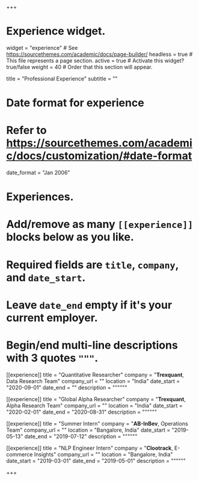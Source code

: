 +++
# Experience widget.
widget = "experience"  # See https://sourcethemes.com/academic/docs/page-builder/
headless = true  # This file represents a page section.
active = true  # Activate this widget? true/false
weight = 40  # Order that this section will appear.

title = "Professional Experience"
subtitle = ""

# Date format for experience
#   Refer to https://sourcethemes.com/academic/docs/customization/#date-format
date_format = "Jan 2006"

# Experiences.
#   Add/remove as many `[[experience]]` blocks below as you like.
#   Required fields are `title`, `company`, and `date_start`.
#   Leave `date_end` empty if it's your current employer.
#   Begin/end multi-line descriptions with 3 quotes `"""`.
[[experience]]
  title = "Quantitative Researcher"
  company = "**Trexquant**, Data Research Team"
  company_url = ""
  location = "India"
  date_start = "2020-09-01"
  date_end = ""
  description = """"""

  [[experience]]
  title = "Global Alpha Researcher"
  company = "**Trexquant**, Alpha Research Team"
  company_url = ""
  location = "India"
  date_start = "2020-02-01"
  date_end = "2020-08-31"
  description = """"""

[[experience]]
  title = "Summer Intern"
  company = "**AB-InBev**, Operations Team"
  company_url = ""
  location = "Bangalore, India"
  date_start = "2019-05-13"
  date_end = "2019-07-12"
  description = """"""

[[experience]]
  title = "NLP Engineer Intern"
  company = "**Clootrack**, E-commerce Insights"
  company_url = ""
  location = "Bangalore, India"
  date_start = "2019-03-01"
  date_end = "2019-05-01"
  description = """"""

+++
